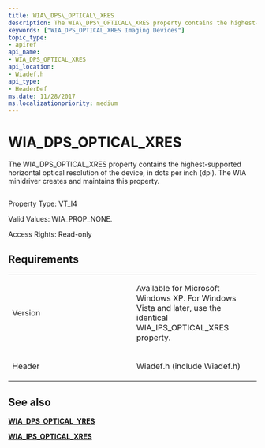 ```yaml
---
title: WIA\_DPS\_OPTICAL\_XRES
description: The WIA\_DPS\_OPTICAL\_XRES property contains the highest-supported horizontal optical resolution of the device, in dots per inch (dpi). The WIA minidriver creates and maintains this property.
keywords: ["WIA_DPS_OPTICAL_XRES Imaging Devices"]
topic_type:
- apiref
api_name:
- WIA_DPS_OPTICAL_XRES
api_location:
- Wiadef.h
api_type:
- HeaderDef
ms.date: 11/28/2017
ms.localizationpriority: medium
---
```


# WIA\_DPS\_OPTICAL\_XRES


The WIA\_DPS\_OPTICAL\_XRES property contains the highest-supported horizontal optical resolution of the device, in dots per inch (dpi). The WIA minidriver creates and maintains this property.

## <span id="ddk_wia_dps_optical_xres_si"></span><span id="DDK_WIA_DPS_OPTICAL_XRES_SI"></span>


Property Type: VT\_I4

Valid Values: WIA\_PROP\_NONE.

Access Rights: Read-only

Requirements
------------

<table>
<colgroup>
<col width="50%" />
<col width="50%" />
</colgroup>
<tbody>
<tr class="odd">
<td><p>Version</p></td>
<td><p>Available for Microsoft Windows XP. For Windows Vista and later, use the identical WIA_IPS_OPTICAL_XRES property.</p></td>
</tr>
<tr class="even">
<td><p>Header</p></td>
<td>Wiadef.h (include Wiadef.h)</td>
</tr>
</tbody>
</table>

## See also


[**WIA\_DPS\_OPTICAL\_YRES**](wia-dps-optical-yres.md)

[**WIA\_IPS\_OPTICAL\_XRES**](wia-ips-optical-xres.md)

 

 






